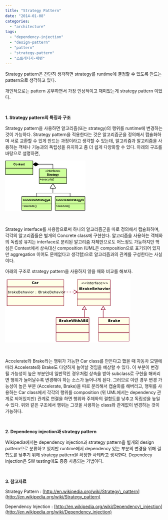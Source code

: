 ```yaml
---
title: "Strategy Pattern"
date: "2014-01-08"
categories: 
  - "architecture"
tags: 
  - "dependency-injection"
  - "design-pattern"
  - "pattern"
  - "strategy-pattern"
  - "스트래티지-패턴"
---
```


Strategy pattern은 간단히 생각하면 strategy를 runtime에 결정할 수 있도록 만드는 pattern으로 생각하고 있다.

개인적으로는 pattern 공부하면서 가장 인상적이고 재미있는게 strategy pattern 이었다.

 

**1\. Strategy pattern의 특징과 구조**

Strategy pattern을 사용하면 알고리즘(또는 strategy)의 행위를 runtime에 변경하는 것이 가능하다. Strategy pattern을 적용한다는 것은 알고리즘군을 정의해서 캡슐화하며 서로 교환할 수 있게 만드는 과정이라고 생각할 수 있는데, 알고리즘과 알고리즘을 사용하는 객체나 기능과의 독립성을 유지하고 좀 더 쉽게 다양화할 수 있다. 아래의 구조를 바탕으로 설명하면,

[![Strategy_Pattern_in_UML](images/Strategy_Pattern_in_UML.png)](https://blurblah.net/wp-content/uploads/2014/01/Strategy_Pattern_in_UML.png)

 

Strategy interface를 사용함으로써 하나의 알고리즘군을 따로 정의해서 캡슐화하며, 각각의 알고리즘들은 별개의 Concrete class에 구현한다. 알고리즘을 사용하는 객체와의 독립성 유지는 interface로 분리된 알고리즘 자체만으로도 어느정도 가능하지만 핵심은 Context에서 상속대신 composition (UML은 composition으로 표기되어 있지만 aggregation 이어도 문제없다고 생각함)으로 알고리즘과의 관계를 구성한다는 사실이다.

아래의 구조로 strategy pattern을 사용하지 않을 때와 비교를 해보자.

[![400px-StrategyPattern_IBrakeBehavior.svg](images/400px-StrategyPattern_IBrakeBehavior.svg_.png)](https://blurblah.net/wp-content/uploads/2014/01/400px-StrategyPattern_IBrakeBehavior.svg_.png)

 

Accelerate와 Brake라는 행위가 가능한 Car class를 만든다고 했을 때 자동차 모델에 따라 Accelerate와 Brake도 다양하게 늘어날 것임을 예상할 수 있다. 이 부분이 변경될 가능성이 높은 부분인데 일반적인 경우처럼 상속을 받아 subclass로 구현을 해버리면 행위가 늘어날수록 변경해야 하는 소스가 늘어나게 된다. 그러므로 이런 경우 변경 가능성이 높은 부분 (Accelerate, Brake)을 따로 분리해서 캡슐화를 해버리고, 행위를 사용하는 Car class에서 각각의 행위를 composition (위 UML에서는 dependency 관계로 되어있지만) 관계로 연결을 하면 행위와 주체와의 결합도를 낮추고 독립성을 높일 수 있다. 위와 같은 구조에서 행위는 그것을 사용하는 class와 관계없이 변경하는 것이 가능하다.

 

**2\. Dependency injection과 strategy pattern**

Wikipedia에서는 dependency injection과 strategy pattern을 별개의 design pattern으로 분류하고 있지만 runtime에서 dependency 있는 부분의 변경을 위해 결합도를 낮추기 위해 strategy pattern을 확장한 사례라고 생각한다. Dependecy injection은 SW testing에도 종종 사용되는 기법이다.

 

**3\. 참고자료**

Strategy Pattern : [http://en.wikipedia.org/wiki/Strategy\_pattern](http://en.wikipedia.org/wiki/Strategy_pattern)

Dependency Injection : [http://en.wikipedia.org/wiki/Dependency\_injection](http://en.wikipedia.org/wiki/Dependency_injection)
